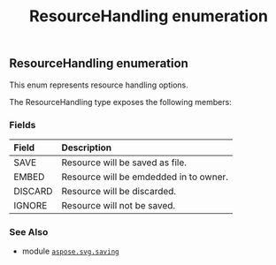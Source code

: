 ﻿---
title: ResourceHandling enumeration
second_title: Aspose.SVG for Python via .NET API References
description: 
type: docs
weight: 100
url: /python-net/aspose.svg.saving/resourcehandling/
is_root: false
---

## ResourceHandling enumeration

This enum represents resource handling options.



The ResourceHandling type exposes the following members:

### Fields
| Field | Description |
| :- | :- |
| SAVE | Resource will be saved as file. |
| EMBED | Resource will be emdedded in to owner. |
| DISCARD | Resource will be discarded. |
| IGNORE | Resource will not be saved. |



### See Also
* module [`aspose.svg.saving`](..)
